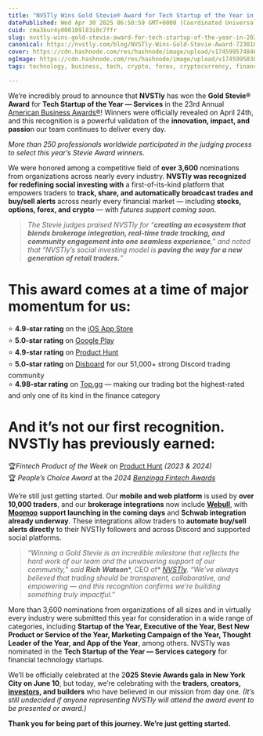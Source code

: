 ```yaml
---
title: "NVSTly Wins Gold Stevie® Award for Tech Startup of the Year in 2025 American Business Awards®"
datePublished: Wed Apr 30 2025 06:50:59 GMT+0000 (Coordinated Universal Time)
cuid: cma3kur4y000109l83i0c7ffr
slug: nvstly-wins-gold-stevie-award-for-tech-startup-of-the-year-in-2025-american-business-awards
canonical: https://nvstly.com/blog/NVSTly-Wins-Gold-Stevie-Award-723018
cover: https://cdn.hashnode.com/res/hashnode/image/upload/v1745995748468/e30479d5-b186-4550-bc9b-ff50007ea460.png
ogImage: https://cdn.hashnode.com/res/hashnode/image/upload/v1745995838692/7abae59b-09af-4e58-b136-0fcd31aa7e87.png
tags: technology, business, tech, crypto, forex, cryptocurrency, finance, fintech, trading, awards, investing, stocks, stockmarket

---
```


We’re incredibly proud to announce that **NVSTly** has won the **Gold Stevie® Award** for **Tech Startup of the Year — Services** in the 23rd Annual [American Business Awards®](https://nvstly.com/shrt/stevieaba)! Winners were officially revealed on April 24th, and this recognition is a powerful validation of the **innovation, impact, and passio**n our team continues to deliver every day.

*More than 250 professionals worldwide participated in the judging process to select this year’s Stevie Award winners.*

We were honored among a competitive field of **over 3,600** nominations from organizations across nearly every industry. **NVSTly was recognized for redefining social investing with** a first-of-its-kind platform that empowers traders to **track, share, and automatically broadcast trades and buy/sell alerts** across nearly every financial market — including **stocks, options, forex, and crypto** — with *futures support coming soon*.

> *The Stevie judges praised NVSTly for “****creating an ecosystem that blends brokerage integration, real-time trade tracking, and community engagement into one seamless experience****,” and noted that “NVSTly’s social investing model is* ***paving the way for a new generation of retail traders.****”*

# **This award comes at a time of major momentum for us:**

⭐ **4.9-star rating** on the [iOS App Store](https://nvstly.com/go/ios)  
⭐ **5.0-star rating** on [Google Play](https://nvstly.com/go/android)  
⭐ **4.9-star rating** on [Product Hunt](https://nvstly.com/go/producthunt)  
⭐ **5.0-star rating** on [Disboard](https://nvstly.com/go/disboard) for our 51,000+ strong Discord trading community  
⭐ **4.98-star rating** on [Top.gg](https://nvstly.com/go/topgg) — making our trading bot the highest-rated and only one of its kind in the finance category

# **And it’s not our first recognition. NVSTly has previously earned:**

🏆*Fintech Product of the Week* on [Product Hunt](https://nvstly.com/go/producthunt) *(2023 & 2024)*  
🏆 *People’s Choice Award* at the *2024* [*Benzinga Fintech Awards*](https://nvstly.com/shrt/bnzgaward)

We’re still just getting started. Our **mobile and web platform** is used by **over 10,000 traders**, and our **brokerage integrations** now include [**Webull**](https://nvstly.com/ref/webull), with [**Moomoo**](https://nvstly.com/ref/moomoo) **support launching in the coming days** and **Schwab integration already underway**. These integrations allow traders to **automate buy/sell alerts directly** to their NVSTly followers and across Discord and supported social platforms.

> *“Winning a Gold Stevie is an incredible milestone that reflects the hard work of our team and the unwavering support of our community,” said* ***Rich Watson****, CEO of* [*NVSTly*](https://nvstly.com/)*. “We’ve always believed that trading should be transparent, collaborative, and empowering — and this recognition confirms we’re building something truly impactful.”*

More than 3,600 nominations from organizations of all sizes and in virtually every industry were submitted this year for consideration in a wide range of categories, including **Startup of the Year, Executive of the Year, Best New Product or Service of the Year, Marketing Campaign of the Year, Thought Leader of the Year, and App of the Year**, among others. NVSTly was nominated in the **Tech Startup of the Year — Services category** for financial technology startups.

We’ll be officially celebrated at the 2**025 Stevie Awards gala in New York City on June 10**, but today, we’re celebrating with the **traders, creators,** [**investors**](https://nvstly.com/ranks)**, and builders** who have believed in our mission from day one. *(It’s still undecided if anyone representing NVSTly will attend the award event to be presented or award.)*

**Thank you for being part of this journey. We’re just getting started.**